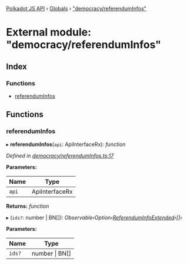 [Polkadot JS API](../README.md) › [Globals](../globals.md) › ["democracy/referendumInfos"](_democracy_referenduminfos_.md)

# External module: "democracy/referendumInfos"

## Index

### Functions

* [referendumInfos](_democracy_referenduminfos_.md#referenduminfos)

## Functions

###  referendumInfos

▸ **referendumInfos**(`api`: ApiInterfaceRx): *function*

*Defined in [democracy/referendumInfos.ts:17](https://github.com/polkadot-js/api/blob/a8bfa90b87/packages/api-derive/src/democracy/referendumInfos.ts#L17)*

**Parameters:**

Name | Type |
------ | ------ |
`api` | ApiInterfaceRx |

**Returns:** *function*

▸ (`ids?`: number | BN[]): *Observable‹Option‹[ReferendumInfoExtended](../classes/_type_referenduminfoextended_.referenduminfoextended.md)›[]›*

**Parameters:**

Name | Type |
------ | ------ |
`ids?` | number &#124; BN[] |
